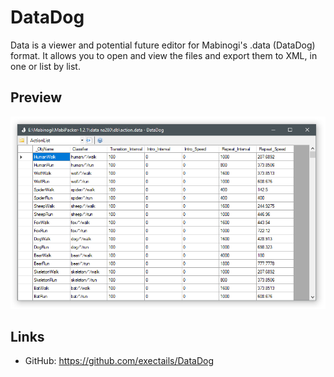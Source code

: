 DataDog
=============================================================================

Data is a viewer and potential future editor for Mabinogi's .data
(DataDog) format. It allows you to open and view the files and
export them to XML, in one or list by list.

Preview
-----------------------------------------------------------------------------

![](preview.png)

Links
-----------------------------------------------------------------------------

- GitHub: https://github.com/exectails/DataDog

